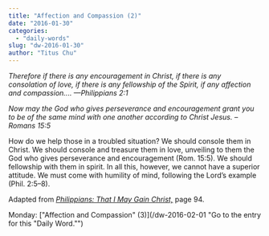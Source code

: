 ```yaml
---
title: "Affection and Compassion (2)"
date: "2016-01-30"
categories: 
  - "daily-words"
slug: "dw-2016-01-30"
author: "Titus Chu"
---
```


_Therefore if there is any encouragement in Christ, if there is any consolation of love, if there is any fellowship of the Spirit, if any affection and compassion.... —Philippians 2:1_

_Now may the God who gives perseverance and encouragement grant you to be of the same mind with one another according to Christ Jesus._ _– Romans 15:5_

How do we help those in a troubled situation? We should console them in Christ. We should console and treasure them in love, unveiling to them the God who gives perseverance and encouragement (Rom. 15:5). We should fellowship with them in spirit. In all this, however, we cannot have a superior attitude. We must come with humility of mind, following the Lord’s example (Phil. 2:5–8).

Adapted from _[Philippians: That I May Gain Christ,](/book-philippians "Go to the listing for this book.")_ page 94.

Monday: ["Affection and Compassion" (3)](/dw-2016-02-01 "Go to the entry for this "Daily Word."")
